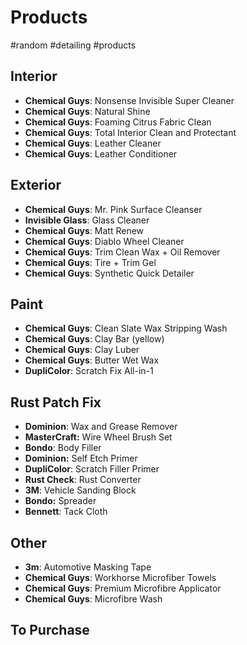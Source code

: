 # Products
#random #detailing #products

## Interior
- **Chemical Guys**: Nonsense Invisible Super Cleaner
- **Chemical Guys**: Natural Shine
- **Chemical Guys**: Foaming Citrus Fabric Clean
- **Chemical Guys**: Total Interior Clean and Protectant
- **Chemical Guys**: Leather Cleaner
- **Chemical Guys**: Leather Conditioner

## Exterior
- **Chemical Guys**: Mr. Pink Surface Cleanser
- **Invisible Glass**: Glass Cleaner
- **Chemical Guys**: Matt Renew
- **Chemical Guys**: Diablo Wheel Cleaner
- **Chemical Guys**: Trim Clean Wax + Oil Remover
- **Chemical Guys**: Tire + Trim Gel
- **Chemical Guys**: Synthetic Quick Detailer

## Paint
- **Chemical Guys**: Clean Slate Wax Stripping Wash
- **Chemical Guys**: Clay Bar (yellow)
- **Chemical Guys**: Clay Luber
- **Chemical Guys**: Butter Wet Wax
- **DupliColor**: Scratch Fix All-in-1

## Rust Patch Fix
- **Dominion**: Wax and Grease Remover
- **MasterCraft:** Wire Wheel Brush Set
- **Bondo**: Body Filler
- **Dominion:** Self Etch Primer
- **DupliColor**: Scratch Filler Primer
- **Rust Check**: Rust Converter
- **3M**: Vehicle Sanding Block
- **Bondo:** Spreader
- **Bennett**: Tack Cloth

## Other
- **3m**: Automotive Masking Tape
- **Chemical Guys**: Workhorse Microfiber Towels
- **Chemical Guys**: Premium Microfibre Applicator
- **Chemical Guys**: Microfibre Wash

## To Purchase